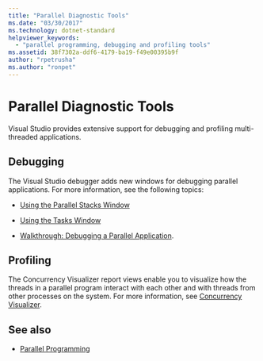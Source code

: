 ```yaml
---
title: "Parallel Diagnostic Tools"
ms.date: "03/30/2017"
ms.technology: dotnet-standard
helpviewer_keywords: 
  - "parallel programming, debugging and profiling tools"
ms.assetid: 38f7302a-ddf6-4179-ba19-f49e00395b9f
author: "rpetrusha"
ms.author: "ronpet"
---
```

# Parallel Diagnostic Tools
Visual Studio provides extensive support for debugging and profiling multi-threaded applications.  
  
## Debugging  
 The Visual Studio debugger adds new windows for debugging parallel applications. For more information, see the following topics:  
  
-   [Using the Parallel Stacks Window](/visualstudio/debugger/using-the-parallel-stacks-window)  
  
-   [Using the Tasks Window](/visualstudio/debugger/using-the-tasks-window)  
  
-   [Walkthrough: Debugging a Parallel Application](/visualstudio/debugger/walkthrough-debugging-a-parallel-application).  
  
## Profiling  
 The Concurrency Visualizer report views enable you to visualize how the threads in a parallel program interact with each other and with threads from other processes on the system. For more information, see [Concurrency Visualizer](/visualstudio/profiling/concurrency-visualizer).  
  
## See also

- [Parallel Programming](../../../docs/standard/parallel-programming/index.md)
